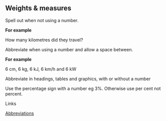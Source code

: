 ---
---
## Weights & measures

Spell out when not using a number. 

**For example**

How many kilometres did they travel?

Abbreviate when using a number and allow a space between.

**For example**

6 cm, 6 kg, 6 kJ, 6 km/h and 6 kW

Abbreviate in headings, tables and graphics, with or without a number

Use the percentage sign with a number eg 3%. Otherwise use per cent not percent.

Links

[Abbreviations](_entries/2016-05-04-abbreviations-and-acronyms.md "Abbreviations")
